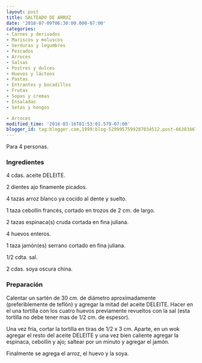 ```yaml
---
layout: post
title: SALTEADO DE ARROZ
date: '2010-07-09T06:30:00.000-07:00'
categories:
- Carnes y derivados
- Mariscos y moluscos
- Verduras y legumbres
- Pescados
- Arroces
- Salsas
- Postres y dulces
- Huevos y lácteos
- Pastas
- Entrantes y bocadillos
- Frutas
- Sopas y cremas
- Ensaladas
- Setas y hongos

- Arroces
modified_time: '2016-03-16T01:53:01.579-07:00'
blogger_id: tag:blogger.com,1999:blog-5299957599287034512.post-6638346720225576176
---
```


Para 4 personas.

<h3>Ingredientes</h3>

4 cdas. aceite DELEITE.

2 dientes ajo finamente picados.

4 tazas arroz blanco ya cocido al dente y suelto.

1 taza cebollín francés, cortado en trozos de 2 cm. de largo.

2 tazas espinaca(s) cruda cortada en fina juliana.

4 huevos enteros.

1 taza jamón(es) serrano cortado en fina juliana.

1/2 cdta. sal.

2 cdas. soya oscura china.

<h3>Preparación</h3>

Calentar un sartén de 30 cm. de diámetro aproximadamente (preferiblemente de teflón) y agregar la mitad del aceite DELEITE. Hacer en el una tortilla con los cuatro huevos previamente revueltos con la sal (esta tortilla no debe tener mas de 1/2 cm. de espesor).

Una vez fría, cortar la tortilla en tiras de 1/2 x 3 cm. Aparte, en un wok agregar el resto del aceite DELEITE y una vez bien caliente agregar la espinaca, cebollín y ajo; saltear por un minuto y agregar el jamón.

Finalmente se agrega el arroz, el huevo y la soya.

